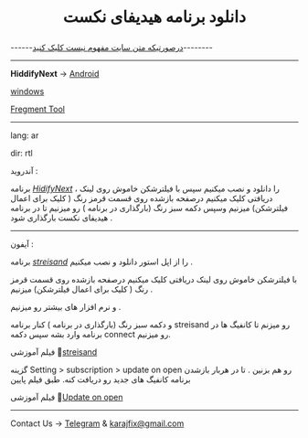 <h1>
<center> 
        <p>
         دانلود برنامه هیدیفای نکست
        </p>
</center>
</h1>

------[درصورتیکه متن سایت مفهوم نیست کلیک کنید](https://github.com/mostafacpr/hiddify)--------

---

**HiddifyNext** → [Android](https://github.com/hiddify/hiddify-next/releases/latest/download/hiddify-android-universal.apk) 

[windows](https://github.com/hiddify/hiddify-next/releases/latest/download/hiddify-windows-x64-setup.zip) 

 [Fregment Tool](https://f.fix7.shop)


--- 

 lang: ar
 
dir: rtl

 آندروید :
 
 برنامه [*HidifyNext*](https://github.com/hiddify/hiddify-next/releases/latest/download/hiddify-android-universal.apk)
 ، را دانلود و نصب میکنیم سپس با فیلترشکن خاموش روی لینک دریافتی کلیک میکنیم درصفحه بازشده روی قسمت قرمز رنگ ( کلیک برای اعمال فیلترشکن) میزنیم وسپس دکمه سبز رنگ (بارگذاری در برنامه ) رو میزنیم تا در برنامه هیدیفای نکست بارگذاری شود .
 

 ---
  آیفون :
  
 
برنامه [*streisand*](https://apps.apple.com/us/app/streisand/id6450534064)
 را از اپل استور دانلود و نصب میکنیم .



با فیلترشکن خاموش روی لینک دریافتی کلیک میکنیم درصفحه بازشده روی قسمت قرمز رنگ ( کلیک برای اعمال فیلترشکن) میزنیم .

و نرم افزار های بیشتر رو میزنیم .


و دکمه سبز رنگ (بارگذاری در برنامه ) کنار برنامه streisand رو میزنم تا کانفیگ ها در برنامه وارد بشه سپس دکمه connect رو میزنیم.


فیلم آموزشی
🎥[streisand](https://drive.google.com/file/d/1Rt52BTSyQ-yogfVQOoz0PtRmY0RmT8f8/view)


گزینه Setting > subscription > update on open رو هم بزنین . تا در هربار بازشدن برنامه کانفیگ های جدید رو دریافت کنه. طبق فیلم پایین


فیلم آموزشی
🎥[Update on open](https://drive.google.com/file/d/1J2bxjsazmLSwviAnfgWbHNf-5ErjebKC/view)

 



________________________________________

Contact Us → [Telegram](http://t.me/fastfixgsm) & [karajfix@gmail.com](mailto:gfix4600@gmail.com)       


